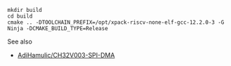 ```
mkdir build
cd build
cmake .. -DTOOLCHAIN_PREFIX=/opt/xpack-riscv-none-elf-gcc-12.2.0-3 -G Ninja -DCMAKE_BUILD_TYPE=Release
```

See also

- [AdiHamulic/CH32V003-SPI-DMA](https://github.com/AdiHamulic/CH32V003-SPI-DMA---ILI9341)
